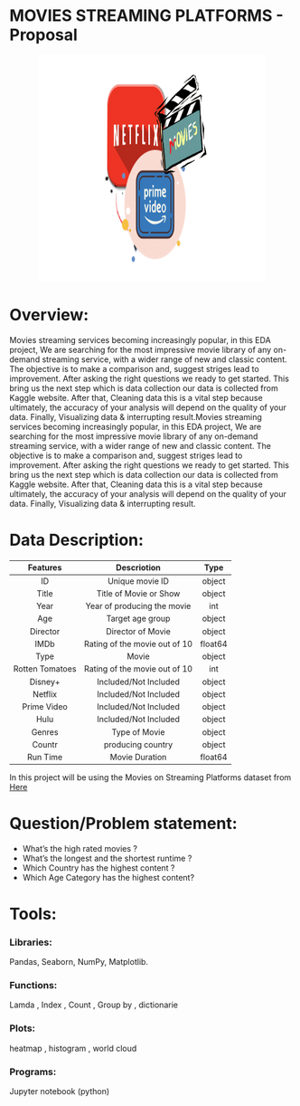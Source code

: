 # MOVIES STREAMING PLATFORMS - Proposal
<p align="center">
<img src="https://github.com/ZainahAlshehri/Movies_Streaming_Platforms_EDA/blob/main/Proposal%20image.png" width="400" height="400" />
  </p>
  
# Overview:
Movies streaming services becoming increasingly popular, in this EDA project, We are searching for the most impressive movie library of any on-demand streaming service, with a wider range of new and classic content.
The objective is to make a comparison and, suggest striges lead to improvement.  After asking the right questions we ready to get started. This bring us the next step which is data collection our data is collected from Kaggle website. After that,  Cleaning data this is a vital step because ultimately, the accuracy of your analysis will depend on the quality of your data.
Finally, Visualizing data & interrupting result.Movies streaming services becoming increasingly popular, in this EDA project, We are searching for the most impressive movie library of any on-demand streaming service, with a wider range of new and classic content.
The objective is to make a comparison and, suggest striges lead to improvement.  After asking the right questions we ready to get started. This bring us the next step which is data collection our data is collected from Kaggle website. After that,  Cleaning data this is a vital step because ultimately, the accuracy of your analysis will depend on the quality of your data.
Finally, Visualizing data & interrupting result.

# Data Description:
|Features |Descriotion|Type
|:-------:|:-------------:|:-------:|
ID|Unique movie ID|object
Title|Title of Movie or Show|object
Year|Year of producing the movie|int
Age|Target age group|object
Director|Director of Movie|object
IMDb|Rating of the movie out of 10|float64
Type|Movie |object
Rotten Tomatoes|Rating of the movie out of 10|int
Disney+|Included/Not Included|object
Netflix|Included/Not Included|object
Prime Video|Included/Not Included|object|
Hulu|Included/Not Included|object
Genres|Type of Movie|object
Countr|producing country|object
Run Time|Movie Duration|float64

In this project will be using the Movies on Streaming Platforms dataset from [Here](https://www.kaggle.com/ruchi798/movies-on-netflix-prime-video-hulu-and-disney) 
# Question/Problem statement:
* What’s the high rated movies ? 
* What’s the longest and the shortest runtime ?
* Which Country has the highest content ? 
* Which Age Category has the highest content?

# Tools:
### Libraries:
Pandas, Seaborn, NumPy, Matplotlib.
### Functions: 
Lamda , Index , Count , Group by , dictionarie 
### Plots:
heatmap , histogram , world cloud  
### Programs: 
Jupyter notebook (python)






